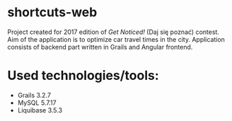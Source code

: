 # shortcuts-web

Project created for 2017 edition of *Get Noticed!* (Daj się poznać) contest. Aim of the application is to optimize car travel times in the city. Application consists of backend part written in Grails and Angular frontend.

# Used technologies/tools:

- Grails 3.2.7
- MySQL 5.7.17
- Liquibase 3.5.3